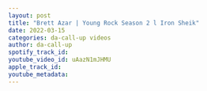 ```yaml
---
layout: post
title: "Brett Azar | Young Rock Season 2 l Iron Sheik"
date: 2022-03-15
categories: da-call-up videos
author: da-call-up
spotify_track_id: 
youtube_video_id: uAazN1mJHMU
apple_track_id: 
youtube_metadata: 
---
```

